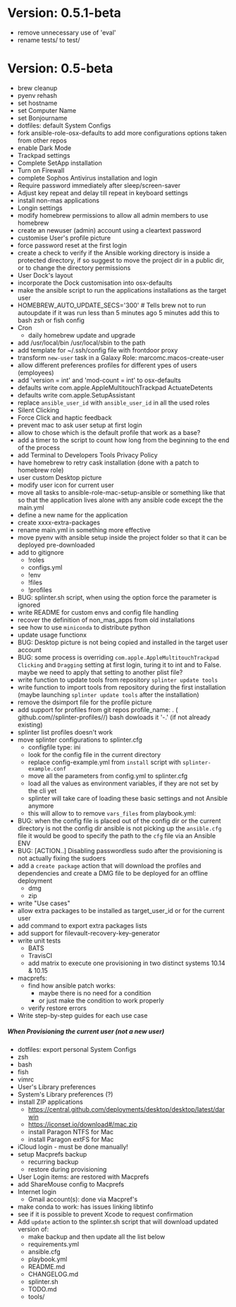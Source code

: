 # Version: 0.5.1-beta
* remove unnecessary use of 'eval'
* rename tests/ to test/

# Version: 0.5-beta
* brew cleanup
* pyenv rehash
* set hostname
* set Computer Name
* set Bonjourname
* dotfiles: default System Configs
* fork ansible-role-osx-defaults to add more configurations options taken from other repos
* enable Dark Mode
* Trackpad settings
* Complete SetApp installation
* Turn on Firewall
* complete Sophos Antivirus installation and login
* Require password immediately after sleep/screen-saver
* Adjust key repeat and delay till repeat in keyboard settings
* install non-mas applications
* Longin settings
* modify homebrew permissions to allow all admin members to use homebrew
* create an newuser (admin) account using a cleartext password
* customise User's profile picture
* force password reset at the first login
* create a check to verify if the Ansible working directory is inside a protected directory, if so suggest to move the project dir in a public dir, or to change the directory permissions
* User Dock's layout
* incorporate the Dock customisation into osx-defaults
* make the ansible script to run the applications installations as the target user
* HOMEBREW_AUTO_UPDATE_SECS='300' # Tells brew not to run autoupdate if it was run less than 5 minutes ago 5 minutes add this to bash zsh or fish config
* Cron
  * daily homebrew update and upgrade
* add /usr/local/bin /usr/local/sbin to the path
* add template for ~/.ssh/config file with frontdoor proxy
* transform `new-user` task in a Galaxy Role: marcomc.macos-create-user
* allow different preferences profiles for different ypes of users (employees)
* add 'version = int' and 'mod-count = int' to osx-defaults
* defaults write com.apple.AppleMultitouchTrackpad ActuateDetents
* defaults write com.apple.SetupAssistant
* replace `ansible_user_id` with `ansible_user_id` in all the used roles
* Silent Clicking
* Force Click and haptic feedback
* prevent mac to ask user setup at first login
* allow to chose which is the default profile that work as a base?
* add a timer to the script to count how long from the beginning to the end of the process
* add Terminal to Developers Tools Privacy Policy
* have homebrew to retry cask installation (done with a patch to homebrew role)
* user custom Desktop picture
* modify user icon for current user
* move all tasks to  ansible-role-mac-setup-ansible or something like that so that the application lives alone with any ansible code except the the main.yml
* define a new name for the application
* create xxxx-extra-packages
* rename main.yml in something more effective
* move pyenv with ansible setup inside the project folder so that it can be deployed pre-downloaded
* add to gitignore
  * !roles
  * configs.yml
  * !env
  * !files
  * !profiles
* BUG: splinter.sh script, when using the option force the <profile> parameter is ignored
* write README for custom envs and config file handling
* recover the definition of non_mas_apps from old installations
* see how to use `miniconda` to distribute python
* update usage functionx  
* BUG: Desktop picture is not being copied and installed in the target user account
* BUG: some process is overriding `com.apple.AppleMultitouchTrackpad` `Clicking` and `Dragging` setting at first login, turing it to int and to False. maybe we need to apply that setting to another plist file?
* write function to update tools from repository `splinter update tools`
* write function to import tools from repository during the first installation (maybe launching `splinter update tools` after the installation)
* remove the dsimport file for the profile picture
* add support for profiles from git repos
  profile_name: <githubuser>.<profilename> ( github.com/<githubuser>/splinter-profiles/<profilename>/)
  bash dowloads it '<githubuser>-.<profilename>' (if not already existing)
* splinter list profiles doesn't work
* move splinter configurations to splinter.cfg
  * configfile type: ini
  * look for the config file in the current directory
  * replace config-example.yml from `install` script with `splinter-example.conf`
  * move all the parameters from config.yml to splinter.cfg
  * load all the values as environment variables, if they are not set by the cli yet
  * splinter will take care of loading these basic settings and not Ansible anymore
  * this will allow to to remove `vars_files` from playbook.yml:
* BUG: when the config file is placed out of the config dir or the current directory is not the config dir ansible is not picking up the `ansible.cfg` file it would be good to specify the path to the `cfg` file via an Ansible ENV
* BUG: [ACTION..] Disabling passwordless sudo after the provisioning is not actually fixing the sudoers
* add a `create package` action that will download the profiles and dependencies and create a DMG file to be deployed for an offline deployment
  * dmg
  * zip
* write "Use cases"
* allow extra packages to be installed as target_user_id or for the current user
* add command to export extra packages lists
* add support for filevault-recovery-key-generator
* write unit tests
  * BATS
  * TravisCI
  * add matrix to execute one provisioning in two distinct systems 10.14 & 10.15
* macprefs:
  * find how ansible patch works:
    - maybe there is no need for a condition
    - or just make the condition to work properly
  * verify restore errors
* Write step-by-step guides for each use case

##### When Provisioning the current user (not a new user)
* dotfiles: export personal System Configs
* zsh
* bash
* fish
* vimrc
* User's Library preferences
* System's Library preferences (?)
* install ZIP applications
  * https://central.github.com/deployments/desktop/desktop/latest/darwin
  * https://iconset.io/download#/mac.zip
  * install Paragon NTFS for Mac
  * install Paragon extFS for Mac
* iCloud login - must be done manually!
* setup Macprefs backup
  * recurring backup
  * restore during provisioning
* User Login items: are restored with Macprefs
* add ShareMouse config to Macprefs
* Internet login
  * Gmail account(s): done via Macpref's
* make conda to work: has issues linking libtinfo
* see if it is possible to prevent Xcode to request confirmation
* Add `update` action to the splinter.sh script that will download updated version of:
  * make backup and then update all the list below
  * requirements.yml
  * ansible.cfg
  * playbook.yml
  * README.md
  * CHANGELOG.md
  * splinter.sh
  * TODO.md
  * tools/
